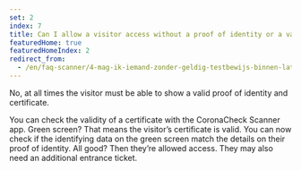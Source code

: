 ```yaml
---
set: 2
index: 7
title: Can I allow a visitor access without a proof of identity or a valid declaration? 
featuredHome: true
featuredHomeIndex: 2
redirect_from: 
  - /en/faq-scanner/4-mag-ik-iemand-zonder-geldig-testbewijs-binnen-laten
---
```

No, at all times the visitor must be able to show a valid proof of identity and certificate.

You can check the validity of a certificate with the CoronaCheck Scanner app. Green screen? That means the visitor’s certificate is valid. You can now check if the identifying data on the green screen match the details on their proof of identity. All good? Then they’re allowed access. They may also need an additional entrance ticket. 
